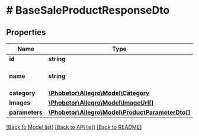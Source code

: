 # # BaseSaleProductResponseDto

## Properties

Name | Type | Description | Notes
------------ | ------------- | ------------- | -------------
**id** | **string** |  |
**name** | **string** | Name of the product. |
**category** | [**\Phobetor\Allegro\Model\Category**](Category.md) |  |
**images** | [**\Phobetor\Allegro\Model\ImageUrl[]**](ImageUrl.md) |  | [optional]
**parameters** | [**\Phobetor\Allegro\Model\ProductParameterDto[]**](ProductParameterDto.md) |  | [optional]

[[Back to Model list]](../../README.md#models) [[Back to API list]](../../README.md#endpoints) [[Back to README]](../../README.md)
